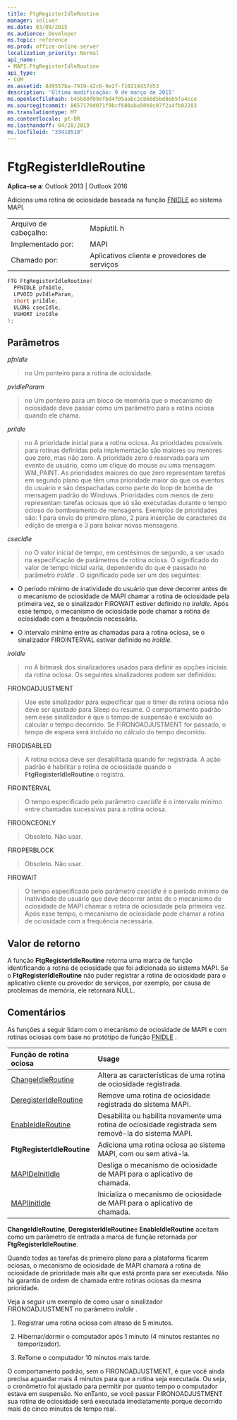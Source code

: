 ```yaml
---
title: FtgRegisterIdleRoutine
manager: soliver
ms.date: 03/09/2015
ms.audience: Developer
ms.topic: reference
ms.prod: office-online-server
localization_priority: Normal
api_name:
- MAPI.FtgRegisterIdleRoutine
api_type:
- COM
ms.assetid: 8d9557ba-7919-42c6-9e2f-f10214437d53
description: 'Última modificação: 9 de março de 2015'
ms.openlocfilehash: b45b80f09efbd4f05aabc2c868d5bd8eb5fa4cce
ms.sourcegitcommit: 8657170d071f9bcf680aba50b9c07f2a4fb82283
ms.translationtype: MT
ms.contentlocale: pt-BR
ms.lasthandoff: 04/28/2019
ms.locfileid: "33418518"
---
```

# <a name="ftgregisteridleroutine"></a>FtgRegisterIdleRoutine

**Aplica-se a**: Outlook 2013 | Outlook 2016 
  
Adiciona uma rotina de ociosidade baseada na função [FNIDLE](fnidle.md) ao sistema MAPI. 
  
|||
|:-----|:-----|
|Arquivo de cabeçalho:  <br/> |Mapiutil. h  <br/> |
|Implementado por:  <br/> |MAPI  <br/> |
|Chamado por:  <br/> |Aplicativos cliente e provedores de serviços  <br/> |
   
```cpp
FTG FtgRegisterIdleRoutine(
  PFNIDLE pfnIdle,
  LPVOID pvIdleParam,
  short priIdle,
  ULONG csecIdle,
  USHORT iroIdle
);
```

## <a name="parameters"></a>Parâmetros

_pfnIdle_
  
> no Um ponteiro para a rotina de ociosidade. 
    
_pvIdleParam_
  
> no Um ponteiro para um bloco de memória que o mecanismo de ociosidade deve passar como um parâmetro para a rotina ociosa quando ele chama. 
    
_priIdle_
  
> no A prioridade inicial para a rotina ociosa. As prioridades possíveis para rotinas definidas pela implementação são maiores ou menores que zero, mas não zero. A prioridade zero é reservada para um evento de usuário, como um clique do mouse ou uma mensagem WM_PAINT. As prioridades maiores do que zero representam tarefas em segundo plano que têm uma prioridade maior do que os eventos do usuário e são despachadas como parte do loop de bomba de mensagem padrão do Windows. Prioridades com menos de zero representam tarefas ociosas que só são executadas durante o tempo ocioso do bombeamento de mensagens. Exemplos de prioridades são: 1 para envio de primeiro plano, 2 para inserção de caracteres de edição de energia e 3 para baixar novas mensagens.
    
_csecIdle_
  
> no O valor inicial de tempo, em centésimos de segundo, a ser usado na especificação de parâmetros de rotina ociosa. O significado do valor de tempo inicial varia, dependendo do que é passado no parâmetro _iroIdle_ . O significado pode ser um dos seguintes: 
    
  - O período mínimo de inatividade do usuário que deve decorrer antes de o mecanismo de ociosidade de MAPI chamar a rotina de ociosidade pela primeira vez, se o sinalizador FIROWAIT estiver definido no _iroIdle_. Após esse tempo, o mecanismo de ociosidade pode chamar a rotina de ociosidade com a frequência necessária. 
    
  - O intervalo mínimo entre as chamadas para a rotina ociosa, se o sinalizador FIROINTERVAL estiver definido no _iroIdle_. 
    
_iroIdle_
  
> no A bitmask dos sinalizadores usados para definir as opções iniciais da rotina ociosa. Os seguintes sinalizadores podem ser definidos:
    
  FIRONOADJUSTMENT
    
  > Use este sinalizador para especificar que o timer de rotina ociosa não deve ser ajustado para Sleep ou resume. O comportamento padrão sem esse sinalizador é que o tempo de suspensão é excluído ao calcular o tempo decorrido. Se FIRONOADJUSTMENT for passado, o tempo de espera será incluído no cálculo do tempo decorrido.
      
  FIRODISABLED
    
  > A rotina ociosa deve ser desabilitada quando for registrada. A ação padrão é habilitar a rotina de ociosidade quando o **FtgRegisterIdleRoutine** o registra. 
      
  FIROINTERVAL 
    
  > O tempo especificado pelo parâmetro _csecIdle_ é o intervalo mínimo entre chamadas sucessivas para a rotina ociosa. 
      
  FIROONCEONLY 
    
  > Obsoleto. Não usar. 
      
  FIROPERBLOCK 
    
  > Obsoleto. Não usar. 
      
  FIROWAIT 
    
  > O tempo especificado pelo parâmetro _csecIdle_ é o período mínimo de inatividade do usuário que deve decorrer antes de o mecanismo de ociosidade de MAPI chamar a rotina de ociosidade pela primeira vez. Após esse tempo, o mecanismo de ociosidade pode chamar a rotina de ociosidade com a frequência necessária. 
    
## <a name="return-value"></a>Valor de retorno

A função **FtgRegisterIdleRoutine** retorna uma marca de função identificando a rotina de ociosidade que foi adicionada ao sistema MAPI. Se o **FtgRegisterIdleRoutine** não puder registrar a rotina de ociosidade para o aplicativo cliente ou provedor de serviços, por exemplo, por causa de problemas de memória, ele retornará NULL. 
  
## <a name="remarks"></a>Comentários

As funções a seguir lidam com o mecanismo de ociosidade de MAPI e com rotinas ociosas com base no protótipo de função [FNIDLE](fnidle.md) . 
  
|**Função de rotina ociosa**|**Usage**|
|:-----|:-----|
|[ChangeIdleRoutine](changeidleroutine.md) <br/> |Altera as características de uma rotina de ociosidade registrada.  <br/> |
|[DeregisterIdleRoutine](deregisteridleroutine.md) <br/> |Remove uma rotina de ociosidade registrada do sistema MAPI.  <br/> |
|[EnableIdleRoutine](enableidleroutine.md) <br/> |Desabilita ou habilita novamente uma rotina de ociosidade registrada sem removê-la do sistema MAPI.  <br/> |
|**FtgRegisterIdleRoutine** <br/> |Adiciona uma rotina ociosa ao sistema MAPI, com ou sem ativá-la.  <br/> |
|[MAPIDeInitIdle](mapideinitidle.md) <br/> |Desliga o mecanismo de ociosidade de MAPI para o aplicativo de chamada.  <br/> |
|[MAPIInitIdle](mapiinitidle.md) <br/> |Inicializa o mecanismo de ociosidade de MAPI para o aplicativo de chamada.  <br/> |
   
**ChangeIdleRoutine**, **DeregisterIdleRoutine**e **EnableIdleRoutine** aceitam como um parâmetro de entrada a marca de função retornada por **FtgRegisterIdleRoutine**. 
  
Quando todas as tarefas de primeiro plano para a plataforma ficarem ociosas, o mecanismo de ociosidade de MAPI chamará a rotina de ociosidade de prioridade mais alta que está pronta para ser executada. Não há garantia de ordem de chamada entre rotinas ociosas da mesma prioridade. 
  
Veja a seguir um exemplo de como usar o sinalizador FIRONOADJUSTMENT no parâmetro _iroIdle_ . 
  
1. Registrar uma rotina ociosa com atraso de 5 minutos.
    
2. Hibernar/dormir o computador após 1 minuto (4 minutos restantes no temporizador).
    
3. ReTome o computador 10 minutos mais tarde.
    
O comportamento padrão, sem o FIRONOADJUSTMENT, é que você ainda precisa aguardar mais 4 minutos para que a rotina seja executada. Ou seja, o cronômetro foi ajustado para permitir por quanto tempo o computador estava em suspensão. No enTanto, se você passar FIRONOADJUSTMENT sua rotina de ociosidade será executada imediatamente porque decorrido mais de cinco minutos de tempo real.
  

